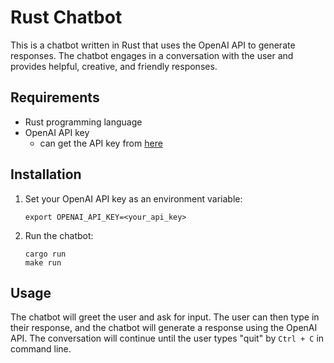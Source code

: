 # Rust Chatbot

This is a chatbot written in Rust that uses the OpenAI API to generate responses. The chatbot engages in a conversation with the user and provides helpful, creative, and friendly responses.

## Requirements
- Rust programming language
- OpenAI API key
    - can get the API key from [here](https://platform.openai.com/account/api-keys)

## Installation

1. Set your OpenAI API key as an environment variable:
    ```
    export OPENAI_API_KEY=<your_api_key>
    ```

2. Run the chatbot:
    ```
    cargo run
    make run
    ```

## Usage

The chatbot will greet the user and ask for input. The user can then type in their response, and the chatbot will generate a response using the OpenAI API. The conversation will continue until the user types "quit" by `Ctrl + C` in command line.